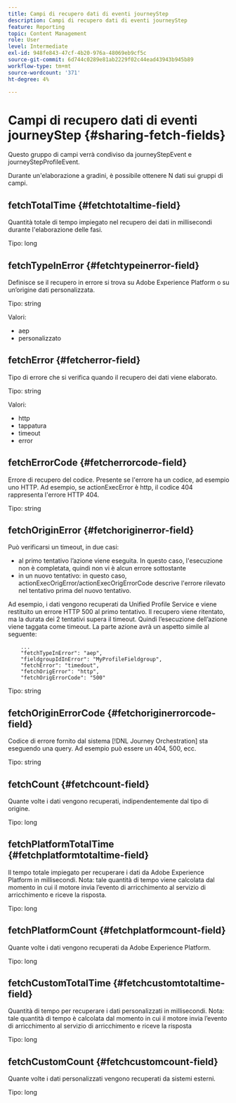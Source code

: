 ```yaml
---
title: Campi di recupero dati di eventi journeyStep
description: Campi di recupero dati di eventi journeyStep
feature: Reporting
topic: Content Management
role: User
level: Intermediate
exl-id: 948fe843-47cf-4b20-976a-48069eb9cf5c
source-git-commit: 6d744c0289e81ab2229f02c44ead43943b945b89
workflow-type: tm+mt
source-wordcount: '371'
ht-degree: 4%

---
```


# Campi di recupero dati di eventi journeyStep {#sharing-fetch-fields}

Questo gruppo di campi verrà condiviso da journeyStepEvent e journeyStepProfileEvent.

Durante un&#39;elaborazione a gradini, è possibile ottenere N dati sui gruppi di campi.

## fetchTotalTime {#fetchtotaltime-field}

Quantità totale di tempo impiegato nel recupero dei dati in millisecondi durante l&#39;elaborazione delle fasi.

Tipo: long

## fetchTypeInError {#fetchtypeinerror-field}

Definisce se il recupero in errore si trova su Adobe Experience Platform o su un’origine dati personalizzata.

Tipo: string

Valori:
* aep
* personalizzato

## fetchError {#fetcherror-field}

Tipo di errore che si verifica quando il recupero dei dati viene elaborato.

Tipo: string

Valori:
* http
* tappatura
* timeout
* error

## fetchErrorCode {#fetcherrorcode-field}

Errore di recupero del codice. Presente se l&#39;errore ha un codice, ad esempio uno HTTP. Ad esempio, se actionExecError è http, il codice 404 rappresenta l&#39;errore HTTP 404.

Tipo: string

## fetchOriginError {#fetchoriginerror-field}

Può verificarsi un timeout, in due casi:

* al primo tentativo l’azione viene eseguita. In questo caso, l&#39;esecuzione non è completata, quindi non vi è alcun errore sottostante
* in un nuovo tentativo: in questo caso, actionExecOrigError/actionExecOrigErrorCode descrive l&#39;errore rilevato nel tentativo prima del nuovo tentativo.

Ad esempio, i dati vengono recuperati da Unified Profile Service e viene restituito un errore HTTP 500 al primo tentativo. Il recupero viene ritentato, ma la durata dei 2 tentativi supera il timeout. Quindi l’esecuzione dell’azione viene taggata come timeout. La parte azione avrà un aspetto simile al seguente:

```
    ...
    "fetchTypeInError": "aep",
    "fieldgroupIdInError": "MyProfileFieldgroup",
    "fetchError": "timedout",
    "fetchOrigError": "http",
    "fetchOrigErrorCode": "500"
```

Tipo: string

## fetchOriginErrorCode {#fetchoriginerrorcode-field}

Codice di errore fornito dal sistema [!DNL Journey Orchestration] sta eseguendo una query. Ad esempio può essere un 404, 500, ecc.

Tipo: string

## fetchCount {#fetchcount-field}

Quante volte i dati vengono recuperati, indipendentemente dal tipo di origine.

Tipo: long

## fetchPlatformTotalTime {#fetchplatformtotaltime-field}

Il tempo totale impiegato per recuperare i dati da Adobe Experience Platform in millisecondi. Nota: tale quantità di tempo viene calcolata dal momento in cui il motore invia l’evento di arricchimento al servizio di arricchimento e riceve la risposta.

Tipo: long

## fetchPlatformCount {#fetchplatformcount-field}

Quante volte i dati vengono recuperati da Adobe Experience Platform.

Tipo: long

## fetchCustomTotalTime {#fetchcustomtotaltime-field}

Quantità di tempo per recuperare i dati personalizzati in millisecondi. Nota: tale quantità di tempo è calcolata dal momento in cui il motore invia l’evento di arricchimento al servizio di arricchimento e riceve la risposta

Tipo: long

## fetchCustomCount {#fetchcustomcount-field}

Quante volte i dati personalizzati vengono recuperati da sistemi esterni.

Tipo: long
